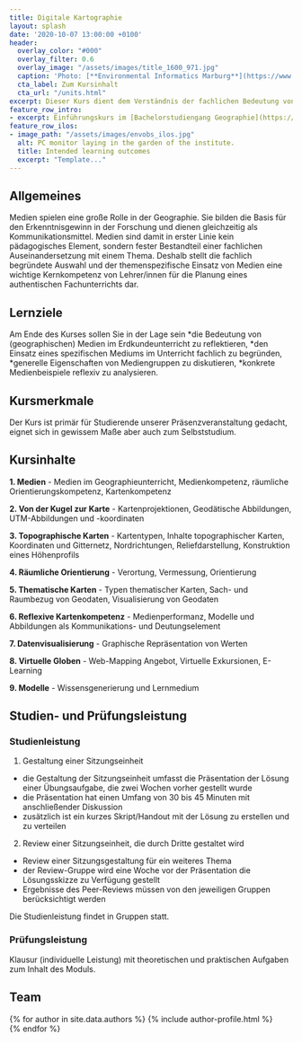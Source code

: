 ```yaml
---
title: Digitale Kartographie
layout: splash
date: '2020-10-07 13:00:00 +0100'
header:
  overlay_color: "#000"
  overlay_filter: 0.6
  overlay_image: "/assets/images/title_1600_971.jpg"
  caption: 'Photo: [**Environmental Informatics Marburg**](https://www.flickr.com/environmentalinformatics-marburg/)'
  cta_label: Zum Kursinhalt
  cta_url: "/units.html"
excerpt: Dieser Kurs dient dem Verständnis der fachlichen Bedeutung von Medien, sowie dem Erwerb professioneller Handlungskompetenzen zum Medieneinsatz.
feature_row_intro:
- excerpt: Einführungskurs im [Bachelorstudiengang Geographie](https://www.uni-marburg.de/de/fb19/studium/studiengaenge/bsc_geographie){:target="_blank"} und im [Lehramtsstudium Erdkunde](https://www.uni-marburg.de/de/fb19/studium/studiengaenge/erdkunde-lehramt-gymnasium/herzlich-willkommen-beim-bachelor-geographie) an der Philipps Universität Marburg
feature_row_ilos:
- image_path: "/assets/images/envobs_ilos.jpg"
  alt: PC monitor laying in the garden of the institute.
  title: Intended learning outcomes
  excerpt: "Template..."
---
```


## Allgemeines 
Medien spielen eine große Rolle in der Geographie. Sie bilden die Basis für den Erkenntnisgewinn in der Forschung und dienen gleichzeitig als Kommunikationsmittel. Medien sind damit in erster Linie kein pädagogisches Element, sondern fester Bestandteil einer fachlichen Auseinandersetzung mit einem Thema. Deshalb stellt die fachlich begründete Auswahl und der themenspezifische Einsatz von Medien eine wichtige Kernkompetenz von Lehrer/innen für die Planung eines authentischen Fachunterrichts dar.

## Lernziele
Am Ende des Kurses sollen Sie in der Lage sein
  *die Bedeutung von (geographischen) Medien im Erdkundeunterricht zu reflektieren,
  *den Einsatz eines spezifischen Mediums im Unterricht fachlich zu begründen,
  *generelle Eigenschaften von Mediengruppen zu diskutieren,
  *konkrete Medienbeispiele reflexiv zu analysieren.

## Kursmerkmale
Der Kurs ist primär für Studierende unserer Präsenzveranstaltung gedacht, eignet sich in gewissem Maße aber auch zum Selbststudium.

## Kursinhalte

**1. Medien** - Medien im Geographieunterricht, Medienkompetenz, räumliche Orientierungskompetenz, Kartenkompetenz 
  
**2. Von der Kugel zur Karte** - Kartenprojektionen, Geodätische Abbildungen, UTM-Abbildungen und -koordinaten
  
**3. Topographische Karten** - Kartentypen, Inhalte topographischer Karten, Koordinaten und Gitternetz, Nordrichtungen, Reliefdarstellung, Konstruktion eines Höhenprofils
  
**4. Räumliche Orientierung** - Verortung, Vermessung, Orientierung
  
**5. Thematische Karten** - Typen thematischer Karten, Sach- und Raumbezug von Geodaten, Visualisierung von Geodaten
  
**6. Reflexive Kartenkompetenz** - Medienperformanz, Modelle und Abbildungen als Kommunikations- und Deutungselement
  
**7. Datenvisualisierung** - Graphische Repräsentation von Werten
  
**8. Virtuelle Globen** - Web-Mapping Angebot, Virtuelle Exkursionen, E-Learning
  
**9. Modelle** - Wissensgenerierung und Lernmedium


## Studien- und Prüfungsleistung

### Studienleistung

1. Gestaltung einer Sitzungseinheit
  * die Gestaltung der Sitzungseinheit umfasst die Präsentation der Lösung einer Übungsaufgabe, die zwei Wochen vorher gestellt wurde
  * die Präsentation hat einen Umfang von 30 bis 45 Minuten mit anschließender Diskussion
  * zusätzlich ist ein kurzes Skript/Handout mit der Lösung zu erstellen und zu verteilen
  
2. Review einer Sitzungseinheit, die durch Dritte gestaltet wird
  * Review einer Sitzungsgestaltung für ein weiteres Thema
  * der Review-Gruppe wird eine Woche vor der Präsentation die Lösungsskizze zu Verfügung gestellt
  * Ergebnisse des Peer-Reviews müssen von den jeweiligen Gruppen berücksichtigt werden

Die Studienleistung findet in Gruppen statt.

### Prüfungsleistung

Klausur (individuelle Leistung) mit theoretischen und praktischen Aufgaben zum Inhalt des Moduls.

## Team

{% for author in site.data.authors %} 
  {% include author-profile.html %}
 <br /> 
{% endfor %}
